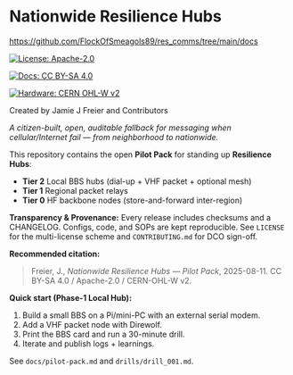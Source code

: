 # Nationwide Resilience Hubs

https://github.com/FlockOfSmeagols89/res_comms/tree/main/docs

[![License: Apache-2.0](https://img.shields.io/badge/Code-Apache--2.0-blue.svg)](LICENSES/APACHE-2.0.txt)

[![Docs: CC BY-SA 4.0](https://img.shields.io/badge/Docs-CC%20BY--SA%204.0-brightgreen.svg)](LICENSES/CC-BY-SA-4.0.txt)

[![Hardware: CERN OHL-W v2](https://img.shields.io/badge/Hardware-CERN%20OHL--W%20v2-orange.svg)](LICENSES/CERN-OHL-W-2.0.txt)


Created by Jamie J Freier and Contributors

*A citizen-built, open, auditable fallback for messaging when cellular/Internet fail — from neighborhood to nationwide.*

This repository contains the open **Pilot Pack** for standing up **Resilience Hubs**:
- **Tier 2** Local BBS hubs (dial-up + VHF packet + optional mesh)
- **Tier 1** Regional packet relays
- **Tier 0** HF backbone nodes (store-and-forward inter-region)

**Transparency & Provenance:** Every release includes checksums and a CHANGELOG. Configs, code, and SOPs are kept reproducible. See `LICENSE` for the multi-license scheme and `CONTRIBUTING.md` for DCO sign-off.

**Recommended citation:**
> Freier, J., *Nationwide Resilience Hubs — Pilot Pack*, 2025-08-11. CC BY-SA 4.0 / Apache-2.0 / CERN-OHL-W v2.

**Quick start (Phase-1 Local Hub):**
1. Build a small BBS on a Pi/mini-PC with an external serial modem.
2. Add a VHF packet node with Direwolf.
3. Print the BBS card and run a 30-minute drill.
4. Iterate and publish logs + learnings.

See `docs/pilot-pack.md` and `drills/drill_001.md`.
